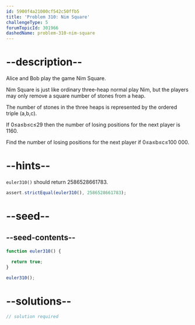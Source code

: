 ```yaml
---
id: 5900f4a21000cf542c50ffb5
title: 'Problem 310: Nim Square'
challengeType: 5
forumTopicId: 301966
dashedName: problem-310-nim-square
---
```


# --description--

Alice and Bob play the game Nim Square.

Nim Square is just like ordinary three-heap normal play Nim, but the players may only remove a square number of stones from a heap.

The number of stones in the three heaps is represented by the ordered triple (a,b,c).

If 0≤a≤b≤c≤29 then the number of losing positions for the next player is 1160.

Find the number of losing positions for the next player if 0≤a≤b≤c≤100 000.

# --hints--

`euler310()` should return 2586528661783.

```js
assert.strictEqual(euler310(), 2586528661783);
```

# --seed--

## --seed-contents--

```js
function euler310() {

  return true;
}

euler310();
```

# --solutions--

```js
// solution required
```
